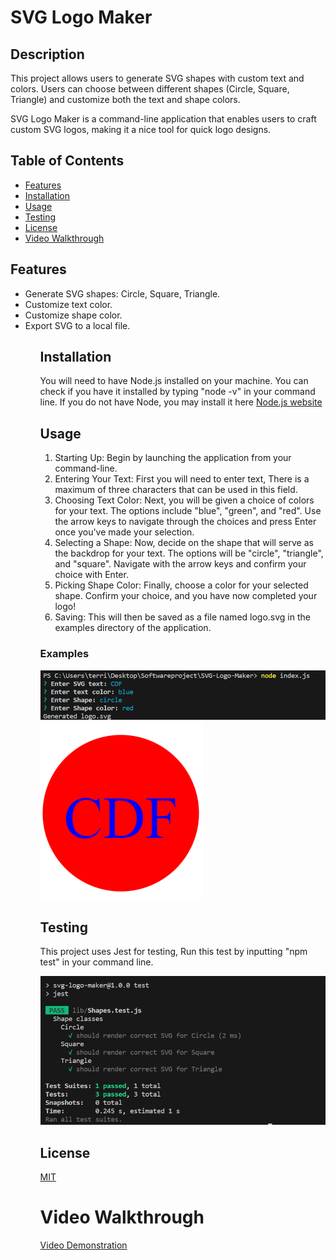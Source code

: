 # SVG Logo Maker


## Description
This project allows users to generate SVG shapes with custom text and colors. Users can choose between different shapes (Circle, Square, Triangle) and customize both the text and shape colors.

SVG Logo Maker is a command-line application that enables users to craft custom SVG logos, making it a nice tool for quick logo designs.


## Table of Contents
* [Features](#features)
* [Installation](#installation)
* [Usage](#usage)
* [Testing](#testing)
* [License](#license)
* [Video Walkthrough](#video-walkthrough)

## Features 
<ul>
<li>Generate SVG shapes: Circle, Square, Triangle.</li>
<li>Customize text color.</li>
<li>Customize shape color.</li>
<li>Export SVG to a local file.</li>
<ul>

## Installation 
You will need to have Node.js installed on your machine. You can check if you have it installed by typing "node -v" in your command line. If you do not have Node, you may install it here [Node.js website](https://nodejs.org/en)


## Usage 
<ol>
<li>Starting Up: Begin by launching the application from your command-line.</li>

<li>Entering Your Text: First you will need to enter text, There is a maximum of three characters that can be used in this field.</li>

<li>Choosing Text Color: Next, you will be given a choice of colors for your text. The options  include "blue", "green", and "red". Use the arrow keys to navigate through the choices and press Enter once you've made your selection.</li>

<li>Selecting a Shape: Now, decide on the shape that will serve as the backdrop for your text. The options will be "circle", "triangle", and "square". Navigate with the arrow keys and confirm your choice with Enter.</li>

<li>Picking Shape Color: Finally, choose a color for your selected shape.  Confirm your choice, and you have now completed your logo!</li>

<li>Saving: This will then be saved as a file named logo.svg in the examples directory of the application.</li>
</ol>

### Examples
 ![Screenshot of project](./lib/images/Nodeindex.png)
 ![Screenshot of project](./lib/images/Logoexample.png)



## Testing
This project uses Jest for testing, Run this test by inputting "npm test" in your command line.

![Screenshot of project](./lib/images/JestTest.png)

## License

[MIT](https://github.com/git/git-scm.com/blob/main/MIT-LICENSE.txt)


# Video Walkthrough

[Video Demonstration](https://watch.screencastify.com/v/bstbZ2tuYIiidxRB2Laj)